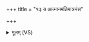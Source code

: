 +++
title = "१३ य आत्मानमतिमात्रमंस"

+++
<details><summary>मूलम् (VS)</summary>

य आ॒त्मान॑मतिमा॒त्रमंस॑ आ॒धाय॒ बिभ्र॑ति। स्त्री॒णां श्रो॑णिप्रतो॒दिन॒ इन्द्र॒ रक्षां॑सि नाशय ॥
</details>